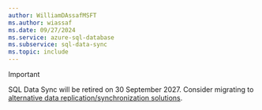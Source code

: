 ```yaml
---
author: WilliamDAssafMSFT
ms.author: wiassaf
ms.date: 09/27/2024
ms.service: azure-sql-database
ms.subservice: sql-data-sync
ms.topic: include
---
```


> [!IMPORTANT]  
> SQL Data Sync will be retired on 30 September 2027. Consider migrating to [alternative data replication/synchronization solutions](../database/sql-data-sync-retirement-migration.md).